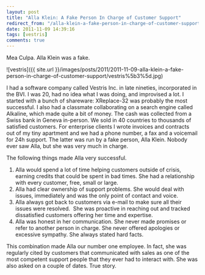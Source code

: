 ```yaml
---
layout: post
title: "Alla Klein: A Fake Person In Charge of Customer Support"
redirect_from: "/alla-klein-a-fake-person-in-charge-of-customer-support"
date: 2011-11-09 14:39:16
tags: [vestris]
comments: true
---
```

Mea Culpa. Alla Klein was a fake.

![vestris]({{ site.url }}/images/posts/2011/2011-11-09-alla-klein-a-fake-person-in-charge-of-customer-support/vestris%5b3%5d.jpg)

I had a software company called Vestris Inc. in late nineties, incorporated in the BVI. I was 20, had no idea what I was doing, and improvised a lot. I started with a bunch of shareware: XReplace-32 was probably the most successful. I also had a classmate collaborating on a search engine called Alkaline, which made quite a bit of money. The cash was collected from a Swiss bank in Geneva in-person. We sold in 40 countries to thousands of satisfied customers. For enterprise clients I wrote invoices and contracts out of my tiny apartment and we had a phone number, a fax and a voicemail for 24h support. The latter was run by a fake person, Alla Klein. Nobody ever saw Alla, but she was very much in charge.

The following things made Alla very successful.

1. Alla would spend a lot of time helping customers outside of crisis, earning credits that could be spent in bad times. She had a relationship with every customer, free, small or large.
2. Alla had clear ownership of support problems. She would deal with issues, immediately and was the only point of contact and voice.
3. Alla always got back to customers via e-mail to make sure all their issues were resolved.  She was proactive in reaching out and tracked dissatisfied customers offering her time and expertise.
4. Alla was honest in her communication. She never made promises or refer to another person in charge. She never offered apologies or excessive sympathy. She always stated hard facts.

This combination made Alla our number one employee. In fact, she was regularly cited by customers that communicated with sales as one of the most competent support people that they ever had to interact with. She was also asked on a couple of dates. True story.
